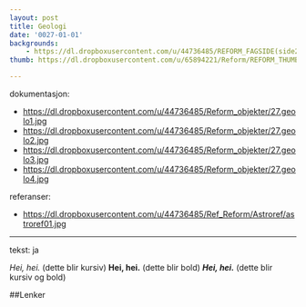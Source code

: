 ```yaml
---
layout: post
title: Geologi
date: '0027-01-01'
backgrounds:
    - https://dl.dropboxusercontent.com/u/44736485/REFORM_FAGSIDE(side2)/27.Geologi2m.jpg
thumb: https://dl.dropboxusercontent.com/u/65894221/Reform/REFORM_THUMBNAILS/27.Geologi.jpg

---
```


dokumentasjon:
  - https://dl.dropboxusercontent.com/u/44736485/Reform_objekter/27.geolo1.jpg
  - https://dl.dropboxusercontent.com/u/44736485/Reform_objekter/27.geolo2.jpg
  - https://dl.dropboxusercontent.com/u/44736485/Reform_objekter/27.geolo3.jpg
  - https://dl.dropboxusercontent.com/u/44736485/Reform_objekter/27.geolo4.jpg
  


referanser:
  - https://dl.dropboxusercontent.com/u/44736485/Ref_Reform/Astroref/astroref01.jpg



---
tekst: ja

*Hei, hei.* (dette blir kursiv)
**Hei, hei.** (dette blir bold)
***Hei, hei.*** (dette blir kursiv og bold)

##Lenker
